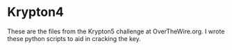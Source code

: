 # Krypton4

These are the files from the Krypton5 challenge at OverTheWire.org. I wrote these python
scripts to aid in cracking the key.
